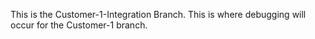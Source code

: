 This is the Customer-1-Integration Branch. This is where debugging will occur for the Customer-1 branch.
